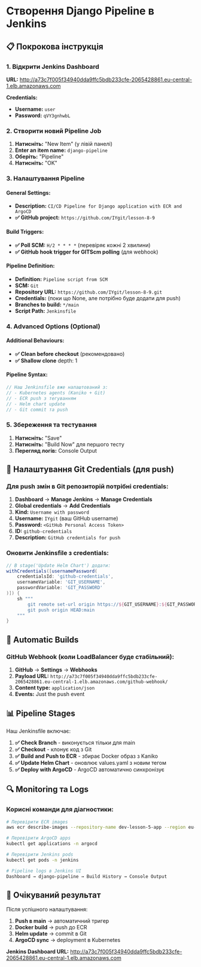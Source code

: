 # Створення Django Pipeline в Jenkins

## 📋 Покрокова інструкція

### 1. Відкрити Jenkins Dashboard
**URL:** http://a73c7f005f34940dda9ffc5bdb233cfe-2065428861.eu-central-1.elb.amazonaws.com

**Credentials:**
- **Username:** `user`
- **Password:** `qVY3gnhwbL`

### 2. Створити новий Pipeline Job

1. **Натисніть:** "New Item" (у лівій панелі)
2. **Enter an item name:** `django-pipeline`
3. **Оберіть:** "Pipeline"
4. **Натисніть:** "OK"

### 3. Налаштування Pipeline

#### General Settings:
- **Description:** `CI/CD Pipeline for Django application with ECR and ArgoCD`
- **✅ GitHub project:** `https://github.com/IYgit/lesson-8-9`

#### Build Triggers:
- **✅ Poll SCM:** `H/2 * * * *` (перевіряє кожні 2 хвилини)
- **✅ GitHub hook trigger for GITScm polling** (для webhook)

#### Pipeline Definition:
- **Definition:** `Pipeline script from SCM`
- **SCM:** `Git`
- **Repository URL:** `https://github.com/IYgit/lesson-8-9.git`
- **Credentials:** (поки що None, але потрібно буде додати для push)
- **Branches to build:** `*/main`
- **Script Path:** `Jenkinsfile`

### 4. Advanced Options (Optional)

#### Additional Behaviours:
- **✅ Clean before checkout** (рекомендовано)
- **✅ Shallow clone** depth: 1

#### Pipeline Syntax:
```groovy
// Наш Jenkinsfile вже налаштований з:
// - Kubernetes agents (Kaniko + Git)
// - ECR push з тегуванням
// - Helm chart update
// - Git commit та push
```

### 5. Збереження та тестування

1. **Натисніть:** "Save"
2. **Натисніть:** "Build Now" для першого тесту
3. **Перегляд логів:** Console Output

## 🔧 Налаштування Git Credentials (для push)

### Для push змін в Git репозиторій потрібні credentials:

1. **Dashboard** → **Manage Jenkins** → **Manage Credentials**
2. **Global credentials** → **Add Credentials**
3. **Kind:** `Username with password`
4. **Username:** `IYgit` (ваш GitHub username)
5. **Password:** `<GitHub Personal Access Token>`
6. **ID:** `github-credentials`
7. **Description:** `GitHub credentials for push`

### Оновити Jenkinsfile з credentials:
```groovy
// В stage('Update Helm Chart') додати:
withCredentials([usernamePassword(
    credentialsId: 'github-credentials',
    usernameVariable: 'GIT_USERNAME',
    passwordVariable: 'GIT_PASSWORD'
)]) {
    sh """
        git remote set-url origin https://${GIT_USERNAME}:${GIT_PASSWORD}@github.com/IYgit/lesson-8-9.git
        git push origin HEAD:main
    """
}
```

## 🚀 Automatic Builds

### GitHub Webhook (коли LoadBalancer буде стабільний):
1. **GitHub** → **Settings** → **Webhooks**
2. **Payload URL:** `http://a73c7f005f34940dda9ffc5bdb233cfe-2065428861.eu-central-1.elb.amazonaws.com/github-webhook/`
3. **Content type:** `application/json`
4. **Events:** Just the push event

## 📊 Pipeline Stages

Наш Jenkinsfile включає:

1. **✅ Check Branch** - виконується тільки для main
2. **✅ Checkout** - клонує код з Git
3. **✅ Build and Push to ECR** - збирає Docker образ з Kaniko
4. **✅ Update Helm Chart** - оновлює values.yaml з новим тегом
5. **✅ Deploy with ArgoCD** - ArgoCD автоматично синхронізує

## 🔍 Monitoring та Logs

### Корисні команди для діагностики:
```bash
# Перевірити ECR images
aws ecr describe-images --repository-name dev-lesson-5-app --region eu-central-1

# Перевірити ArgoCD apps
kubectl get applications -n argocd

# Перевірити Jenkins pods
kubectl get pods -n jenkins

# Pipeline logs в Jenkins UI
Dashboard → django-pipeline → Build History → Console Output
```

## 🎯 Очікуваний результат

Після успішного налаштування:
1. **Push в main** → автоматичний тригер
2. **Docker build** → push до ECR
3. **Helm update** → commit в Git
4. **ArgoCD sync** → deployment в Kubernetes

**Jenkins Dashboard URL:** http://a73c7f005f34940dda9ffc5bdb233cfe-2065428861.eu-central-1.elb.amazonaws.com
